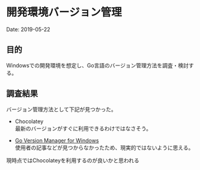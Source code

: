 # 開発環境バージョン管理

Date: 2019-05-22

## 目的
Windowsでの開発環境を想定し、Go言語のバージョン管理方法を調査・検討する。

## 調査結果
バージョン管理方法として下記が見つかった。
* Chocolatey  
最新のバージョンがすぐに利用できるわけではなさそう。

* [Go Version Manager for Windows](https://github.com/danielkermode/gvm)  
使用者の記事などが見つからなかったため、現実的ではないように思える。

現時点ではChocolateyを利用するのが良いかと思われる
